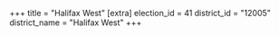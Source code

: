 +++
title = "Halifax West"
[extra]
election_id = 41
district_id = "12005"
district_name = "Halifax West"
+++
